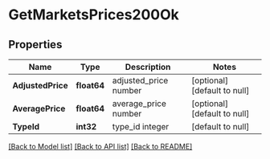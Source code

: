# GetMarketsPrices200Ok

## Properties
Name | Type | Description | Notes
------------ | ------------- | ------------- | -------------
**AdjustedPrice** | **float64** | adjusted_price number | [optional] [default to null]
**AveragePrice** | **float64** | average_price number | [optional] [default to null]
**TypeId** | **int32** | type_id integer | [default to null]

[[Back to Model list]](../README.md#documentation-for-models) [[Back to API list]](../README.md#documentation-for-api-endpoints) [[Back to README]](../README.md)


